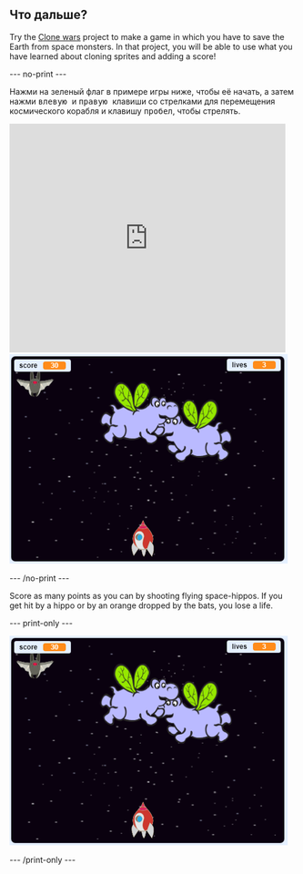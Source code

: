 ## Что дальше?

Try the [Clone wars](https://projects.raspberrypi.org/en/projects/clone-wars?utm_source=pathway&utm_medium=whatnext&utm_campaign=projects) project to make a game in which you have to save the Earth from space monsters. In that project, you will be able to use what you have learned about cloning sprites and adding a score!

\--- no-print \---

Нажми на зеленый флаг в примере игры ниже, чтобы её начать, а затем нажми <kbd> влевую </kbd> и <kbd> правую </kbd> клавиши со стрелками для перемещения космического корабля и клавишу <kbd> пробел</kbd>, чтобы стрелять.

<div class="scratch-preview">
  <iframe allowtransparency="true" width="485" height="402" src="https://scratch.mit.edu/projects/embed/276887163/?autostart=false" frameborder="0" scrolling="no"></iframe>
  <img src="images/clone-showcase.png">
</div>

\--- /no-print \---

Score as many points as you can by shooting flying space-hippos. If you get hit by a hippo or by an orange dropped by the bats, you lose a life.

\--- print-only \---

![описание](images/clone-showcase.png)

\--- /print-only \---